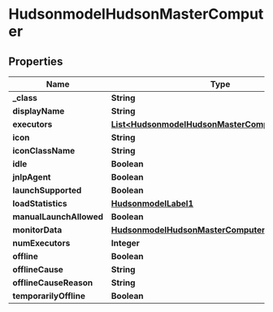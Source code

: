 
# HudsonmodelHudsonMasterComputer

## Properties
Name | Type | Description | Notes
------------ | ------------- | ------------- | -------------
**_class** | **String** |  |  [optional]
**displayName** | **String** |  |  [optional]
**executors** | [**List&lt;HudsonmodelHudsonMasterComputerexecutors&gt;**](HudsonmodelHudsonMasterComputerexecutors.md) |  |  [optional]
**icon** | **String** |  |  [optional]
**iconClassName** | **String** |  |  [optional]
**idle** | **Boolean** |  |  [optional]
**jnlpAgent** | **Boolean** |  |  [optional]
**launchSupported** | **Boolean** |  |  [optional]
**loadStatistics** | [**HudsonmodelLabel1**](HudsonmodelLabel1.md) |  |  [optional]
**manualLaunchAllowed** | **Boolean** |  |  [optional]
**monitorData** | [**HudsonmodelHudsonMasterComputerMonitorData**](HudsonmodelHudsonMasterComputerMonitorData.md) |  |  [optional]
**numExecutors** | **Integer** |  |  [optional]
**offline** | **Boolean** |  |  [optional]
**offlineCause** | **String** |  |  [optional]
**offlineCauseReason** | **String** |  |  [optional]
**temporarilyOffline** | **Boolean** |  |  [optional]




